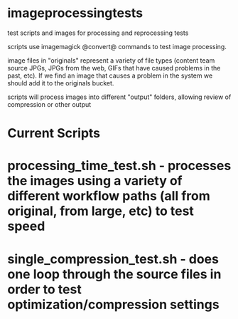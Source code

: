 imageprocessingtests
======================

test scripts and images for processing and reprocessing tests

scripts use imagemagick @convert@ commands to test image processing.

image files in "originals" represent a variety of file types (content team source JPGs, JPGs from the web, GIFs that have caused problems in the past, etc). If we find an image that causes a problem in the system we should add it to the originals bucket.

scripts will process images into different "output" folders, allowing review of compression or other output


Current Scripts
===============

# processing_time_test.sh - processes the images using a variety of different workflow paths (all from original, from large, etc) to test speed
# single_compression_test.sh - does one loop through the source files in order to test optimization/compression settings